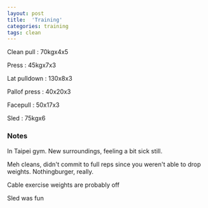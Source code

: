 ```yaml
---
layout: post
title:  'Training'
categories: training
tags: clean
---
```


Clean pull  :  70kgx4x5

Press  :  45kgx7x3

Lat pulldown  :  130x8x3

Pallof press  : 40x20x3

Facepull  : 50x17x3

Sled  :  75kgx6

### Notes

In Taipei gym. New surroundings, feeling a bit sick still.

Meh cleans, didn't commit to full reps since you weren't able to drop weights. Nothingburger, really.

Cable exercise weights are probably off

Sled was fun
